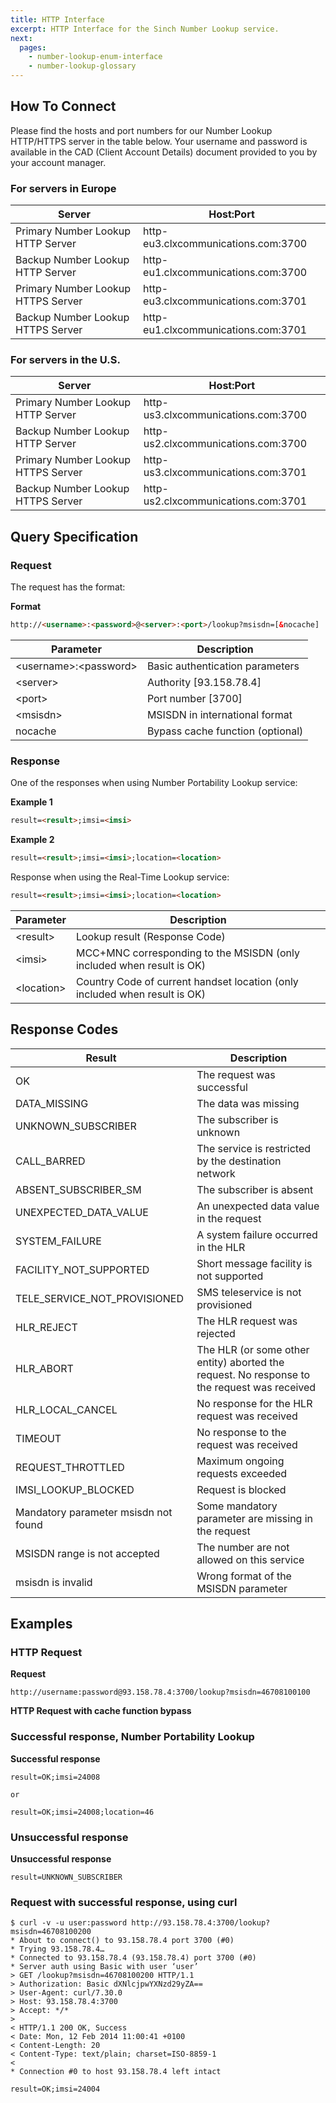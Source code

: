 ```yaml
---
title: HTTP Interface
excerpt: HTTP Interface for the Sinch Number Lookup service.
next:
  pages:
    - number-lookup-enum-interface
    - number-lookup-glossary
---
```

## How To Connect

Please find the hosts and port numbers for our Number Lookup HTTP/HTTPS server in the table below. Your username and password is available in the CAD (Client Account Details) document provided to you by your account manager.

### For servers in Europe

|               Server                     |         Host:Port                            |
| ---------------------------------- | ----------------------------------- |
| Primary Number Lookup HTTP Server  | http-eu3.clxcommunications.com:3700 |
| Backup Number Lookup HTTP Server   | http-eu1.clxcommunications.com:3700 |
| Primary Number Lookup HTTPS Server | http-eu3.clxcommunications.com:3701 |
| Backup Number Lookup HTTPS Server  | http-eu1.clxcommunications.com:3701 |

### For servers in the U.S.

|              Server                      |         Host:Port                            |
| ---------------------------------- | ----------------------------------- |
| Primary Number Lookup HTTP Server  | http-us3.clxcommunications.com:3700 |
| Backup Number Lookup HTTP Server   | http-us2.clxcommunications.com:3700 |
| Primary Number Lookup HTTPS Server | http-us3.clxcommunications.com:3701 |
| Backup Number Lookup HTTPS Server  | http-us2.clxcommunications.com:3701 |

## Query Specification

### Request

The request has the format:

**Format**
```html
http://<username>:<password>@<server>:<port>/lookup?msisdn=[&nocache]

```


|         Parameter                  |            Description                      |
| ------------------------- | -------------------------------- |
| \<username\>:\<password\> | Basic authentication parameters  |
| \<server\>                | Authority \[93.158.78.4\]        |
| \<port\>                  | Port number \[3700\]             |
| \<msisdn\>                | MSISDN in international format   |
| nocache                   | Bypass cache function (optional) |

### Response

One of the responses when using Number Portability Lookup service:

**Example 1**
```html
result=<result>;imsi=<imsi>
```


**Example 2**
```html
result=<result>;imsi=<imsi>;location=<location>
```


Response when using the Real-Time Lookup service:
```html
result=<result>;imsi=<imsi>;location=<location>

```


|      Parameter         |                    Description                                                        |
| ------------- | -------------------------------------------------------------------------- |
| \<result\>    | Lookup result (Response Code)                                              |
| \<imsi\>      | MCC+MNC corresponding to the MSISDN (only included when result is OK)      |
| \<location\>  | Country Code of current handset location (only included when result is OK) |

## Response Codes

|      Result                                |              Description                                                                               |
| ------------------------------------ | ------------------------------------------------------------------------------------------- |
| OK                                   | The request was successful                                                                  |
| DATA\_MISSING                        | The data was missing                                                                        |
| UNKNOWN\_SUBSCRIBER                  | The subscriber is unknown                                                                   |
| CALL\_BARRED                         | The service is restricted by the destination network                                        |
| ABSENT\_SUBSCRIBER\_SM               | The subscriber is absent                                                                    |
| UNEXPECTED\_DATA\_VALUE              | An unexpected data value in the request                                                     |
| SYSTEM\_FAILURE                      | A system failure occurred in the HLR                                                        |
| FACILITY\_NOT\_SUPPORTED             | Short message facility is not supported                                                     |
| TELE\_SERVICE\_NOT\_PROVISIONED      | SMS teleservice is not provisioned                                                          |
| HLR\_REJECT                          | The HLR request was rejected                                                                |
| HLR\_ABORT                           | The HLR (or some other entity) aborted the request. No response to the request was received |
| HLR\_LOCAL\_CANCEL                   | No response for the HLR request was received                                                |
| TIMEOUT                              | No response to the request was received                                                     |
| REQUEST\_THROTTLED                   | Maximum ongoing requests exceeded                                                           |
| IMSI\_LOOKUP\_BLOCKED                | Request is blocked                                                                          |
| Mandatory parameter msisdn not found | Some mandatory parameter are missing in the request                                         |
| MSISDN range is not accepted         | The number are not allowed on this service                                                  |
| msisdn is invalid                    | Wrong format of the MSISDN parameter                                                        |

## Examples

### HTTP Request

**Request**
```shell
http://username:password@93.158.78.4:3700/lookup?msisdn=46708100100

```


**HTTP Request with cache function bypass**

### Successful response, Number Portability Lookup

**Successful response**
```shell
result=OK;imsi=24008

or

result=OK;imsi=24008;location=46
```


### Unsuccessful response

**Unsuccessful response**
```shell
result=UNKNOWN_SUBSCRIBER

```


### Request with successful response, using curl
```curl
$ curl -v -u user:password http://93.158.78.4:3700/lookup?msisdn=46708100200
* About to connect() to 93.158.78.4 port 3700 (#0)
* Trying 93.158.78.4…
* Connected to 93.158.78.4 (93.158.78.4) port 3700 (#0)
* Server auth using Basic with user ‘user’
> GET /lookup?msisdn=46708100200 HTTP/1.1
> Authorization: Basic dXNlcjpwYXNzd29yZA==
> User-Agent: curl/7.30.0
> Host: 93.158.78.4:3700
> Accept: */*
>
< HTTP/1.1 200 OK, Success
< Date: Mon, 12 Feb 2014 11:00:41 +0100
< Content-Length: 20
< Content-Type: text/plain; charset=ISO-8859-1
<
* Connection #0 to host 93.158.78.4 left intact

result=OK;imsi=24004
```
